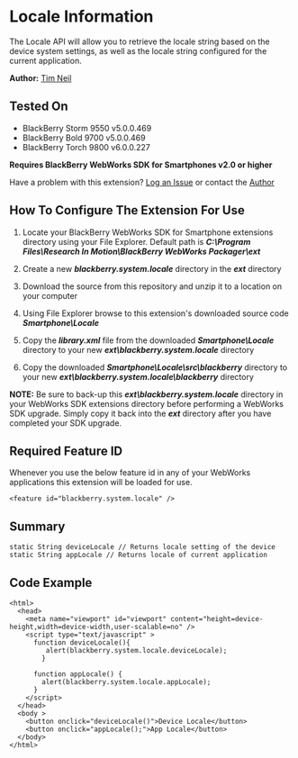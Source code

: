 # Locale Information
The Locale API will allow you to retrieve the locale string based on the device system settings, as well as the locale string configured for the current application.

**Author:** [Tim Neil](https://github.com/tneil)

## Tested On

* BlackBerry Storm 9550 v5.0.0.469
* BlackBerry Bold 9700 v5.0.0.469
* BlackBerry Torch 9800 v6.0.0.227

**Requires BlackBerry WebWorks SDK for Smartphones v2.0 or higher**

Have a problem with this extension?  [Log an Issue](https://github.com/blackberry/WebWorks/issues) or contact the [Author](https://github.com/tneil)

## How To Configure The Extension For Use

1. Locate your BlackBerry WebWorks SDK for Smartphone extensions directory using your File Explorer.  Default path is _**C:\Program Files\Research In Motion\BlackBerry WebWorks Packager\ext**_

2. Create a new _**blackberry.system.locale**_ directory in the _**ext**_ directory

3. Download the source from this repository and unzip it to a location on your computer

4. Using File Explorer browse to this extension's downloaded source code _**Smartphone\Locale**_

5. Copy the _**library.xml**_ file from the downloaded _**Smartphone\Locale**_ directory to your new _**ext\blackberry.system.locale**_ directory

6. Copy the downloaded _**Smartphone\Locale\src\blackberry**_ directory to your new _**ext\blackberry.system.locale\blackberry**_ directory

**NOTE:** Be sure to back-up this _**ext\blackberry.system.locale**_ directory in your WebWorks SDK extensions directory before performing a WebWorks SDK upgrade. Simply copy it back into the _**ext**_ directory after you have completed your SDK upgrade.

## Required Feature ID
Whenever you use the below feature id in any of your WebWorks applications this extension will be loaded for use.

    <feature id="blackberry.system.locale" />

## Summary

    static String deviceLocale // Returns locale setting of the device
    static String appLocale // Returns locale of current application

## Code Example

    <html>
      <head>
        <meta name="viewport" id="viewport" content="height=device-height,width=device-width,user-scalable=no" />
        <script type="text/javascript" >
          function deviceLocale(){
    	     alert(blackberry.system.locale.deviceLocale);
    		}
    		
    	  function appLocale() {
    		alert(blackberry.system.locale.appLocale);
    	  }
        </script>
      </head>
      <body >
    	<button onclick="deviceLocale()">Device Locale</button>
    	<button onclick="appLocale();">App Locale</button>
      </body>
    </html>

